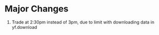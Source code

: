 # Major Changes
1. Trade at 2:30pm instead of 3pm, due to limit with downloading data in yf.download



